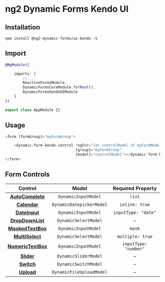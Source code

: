 # ng2 Dynamic Forms Kendo UI

## Installation
```
npm install @ng2-dynamic-forms/ui-kendo -S
```

## Import
```ts
@NgModule({

    imports: [
        // ...
        ReactiveFormsModule,
        DynamicFormsCoreModule.forRoot(),
        DynamicFormsKendoUIModule
    ]
})

export class AppModule {}
```

## Usage
```ts
<form [formGroup]="myFormGroup">

    <dynamic-form-kendo-control *ngFor="let controlModel of myFormModel"
                                [group]="myFormGroup"
                                [model]="controlModel"></dynamic-form-kendo-control>
</form>
```

## Form Controls

|                                             Control                                             	|           Model          	|   Required Property   	|
|:-----------------------------------------------------------------------------------------------:	|:------------------------:	|:---------------------:	|
|  **[AutoComplete](http://www.telerik.com/kendo-angular-ui/components/dropdowns/autocomplete/)** 	| `DynamicInputModel`      	|         `list`        	|
|     **[Calendar](http://www.telerik.com/kendo-angular-ui/components/dateinputs/calendar/)**     	| `DynamicDatepickerModel` 	|     `inline: true`    	|
|    **[DateInput](http://www.telerik.com/kendo-angular-ui/components/dateinputs/dateinput/)**    	| `DynamicInputModel`      	|  `inputType: "date"`  	|
|  **[DropDownList](http://www.telerik.com/kendo-angular-ui/components/dropdowns/dropdownlist/)** 	| `DynamicSelectModel`     	|           –           	|
|  **[MaskedTextBox](http://www.telerik.com/kendo-angular-ui/components/inputs/maskedtextbox/)**  	| `DynamicInputModel`      	|         `mask`        	|
|   **[MultiSelect](http://www.telerik.com/kendo-angular-ui/components/dropdowns/multiselect/)**  	| `DynamicSelectModel`     	|    `multiple: true`   	|
| **[NumericTextBox](http://www.telerik.com/kendo-angular-ui/components/inputs/numerictextbox/)** 	| `DynamicInputModel`      	| `inputType: "number"` 	|
|         **[Slider](http://www.telerik.com/kendo-angular-ui/components/inputs/slider/)**         	| `DynamicSliderModel`     	|           –           	|
|         **[Switch](http://www.telerik.com/kendo-angular-ui/components/inputs/switch/)**         	| `DynamicSwitchModel`     	|           –           	|
|             **[Upload](http://www.telerik.com/kendo-angular-ui/components/upload/)**            	| `DynamicFileUploadModel` 	|           –           	|